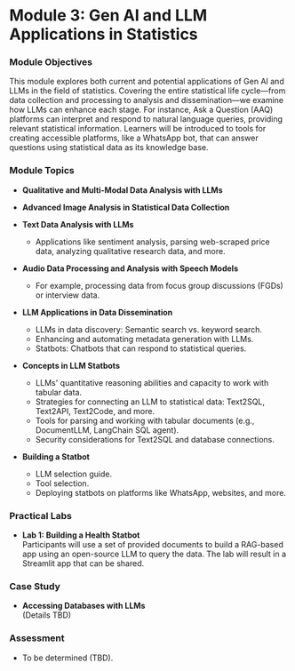 # Module 3: Gen AI and LLM Applications in Statistics

### Module Objectives
This module explores both current and potential applications of Gen AI and LLMs in the field of statistics. Covering the entire statistical life cycle—from data collection and processing to analysis and dissemination—we examine how LLMs can enhance each stage. For instance, Ask a Question (AAQ) platforms can interpret and respond to natural language queries, providing relevant statistical information. Learners will be introduced to tools for creating accessible platforms, like a WhatsApp bot, that can answer questions using statistical data as its knowledge base.

### Module Topics
- **Qualitative and Multi-Modal Data Analysis with LLMs**
- **Advanced Image Analysis in Statistical Data Collection**
- **Text Data Analysis with LLMs**  
  - Applications like sentiment analysis, parsing web-scraped price data, analyzing qualitative research data, and more.
- **Audio Data Processing and Analysis with Speech Models**  
  - For example, processing data from focus group discussions (FGDs) or interview data.
- **LLM Applications in Data Dissemination**
  - LLMs in data discovery: Semantic search vs. keyword search.
  - Enhancing and automating metadata generation with LLMs.
  - Statbots: Chatbots that can respond to statistical queries.

- **Concepts in LLM Statbots**  
  - LLMs' quantitative reasoning abilities and capacity to work with tabular data.
  - Strategies for connecting an LLM to statistical data: Text2SQL, Text2API, Text2Code, and more.
  - Tools for parsing and working with tabular documents (e.g., DocumentLLM, LangChain SQL agent).
  - Security considerations for Text2SQL and database connections.

- **Building a Statbot**  
  - LLM selection guide.
  - Tool selection.
  - Deploying statbots on platforms like WhatsApp, websites, and more.

### Practical Labs

- **Lab 1: Building a Health Statbot**  
  Participants will use a set of provided documents to build a RAG-based app using an open-source LLM to query the data. The lab will result in a Streamlit app that can be shared.

### Case Study
- **Accessing Databases with LLMs**  
  (Details TBD)

### Assessment
- To be determined (TBD).
